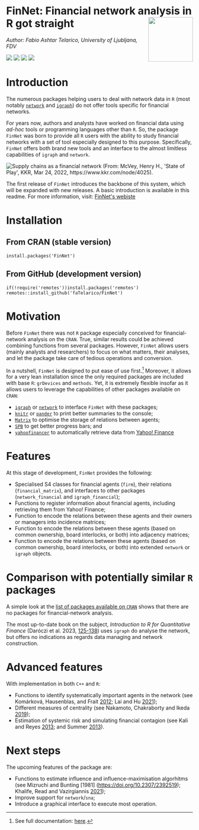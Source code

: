 # FinNet: Financial network analysis in R got straight <img src="man/figures/logo.png" align="right" width="120" alt = ''/>

*Author: Fabio Ashtar Telarico, University of Ljubljana, FDV*

<!-- badges: start -->
![](https://img.shields.io/badge/R%20CMD-passing-brightgreen)
![](https://img.shields.io/badge/version-0.2.1-greem)
![](https://img.shields.io/badge/CRAN-0.2.1-blue)
![](https://img.shields.io/github/last-commit/fatelarico/finnet?logo=GitHub&logoColor=orange&style=plastic)

<!-- badges: end -->

# Introduction

The numerous packages helping users to deal with network data in `R` (most notably [`network`](https://statnet.org/) and [`igraph`](https://igraph.org/)) do not offer tools specific for financial networks.

For years now, authors and analysts have worked on financial data using *ad-hoc* tools or programming languages other than `R`. So, the package `FinNet` was born to provide all `R` users with the ability to study financial networks with a set of tool especially designed to this purpose. Specifically, `FinNet` offers both brand new tools and an interface to the almost limitless capabilities of `igraph` and `network`.

![Supply chains as a financial network (From: McVey, Henry H., 'State of Play', KKR, Mar 24, 2022, <https://www.kkr.com/node/4025>).](https://i.pinimg.com/736x/76/9d/99/769d99093e4abf6e762f1cf7e0ef6dd3.jpg)



The first release of `FinNet` introduces the backbone of this system, which will be expanded with new releases. A basic introduction is available in this readme. For more information, visit: [FinNet's webiste](https://fatelarico.github.io/FinNet.html)

# Installation

## From CRAN (stable version)

```         
install.packages('FinNet')
```

## From GitHub (development version)

```         
if(!require('remotes'))install.packages('remotes')
remotes::install_github('faTelarico/FinNet')
```

# Motivation

Before `FinNet` there was not `R` package especially conceived for financial-network analysis on the `CRAN`. True, similar results could be achieved combining functions from several packages. However, `FinNet` allows users (mainly analysts and researchers) to focus on what matters, their analyses, and let the package take care of tedious operations and conversion.

In a nutshell, `FinNet` is designed to put ease of use first.[^index-1] Moreover, it allows for a very lean installation since the only required packages are included with base `R`: `grDevices` and `methods`. Yet, it is extremely flexible insofar as it allows users to leverage the capabilities of other packages available on `CRAN`:

[^index-1]: See full documentation: [here]().

-   [`igraph`](https://CRAN.R-project.org/package=igraph) or [`network`](https://CRAN.R-project.org/package=network) to interface `FinNet` with these packages;
-   [`knitr`](https://CRAN.R-project.org/package=knitr) or [`pander`](https://CRAN.R-project.org/package=pander) to print better summaries to the console;
-   [`Matrix`](https://CRAN.R-project.org/package=Matrix) to optimise the storage of relations between agents;
-   [`SPB`](https://CRAN.R-project.org/package=SPB) to get better progress bars; and
-   [`yahoofinancer`](https://CRAN.R-project.org/package=yahoofinancer) to automatically retrieve data from [Yahoo! Finance](https://finance.yahoo.com/)

# Features

At this stage of development, `FinNet` provides the following:

-   Specialised S4 classes for financial agents (`firm`), their relations (`financial_matrix`), and interfaces to other packages (`network_financial` and `igraph_financial`);
-   Functions to register information about financial agents, including retrieving them from Yahoo! Finance;
-   Function to encode the relations between these agents and their owners or managers into incidence matrices;
-   Function to encode the relations between these agents (based on common ownership, board interlocks, or both) into adjacency matrices;
-   Function to encode the relations between these agents (based on common ownership, board interlocks, or both) into extended `network` or `igraph` objects.



# Comparison with potentially similar `R` packages

A simple look at the [list of packages available on `CRAN`](https://cran.r-project.org/web/packages/available_packages_by_name.html) shows that there are no packages for financial-network analysis.

The most up-to-date book on the subject, *Introduction to R for Quantitative Finance* (Daróczi et al. 2023, [125-138](https://packtpub.com/book/data/9781783280933/)) uses `igraph` do analyse the network, but offers no indications as regards data managing and network construction.

# Advanced features
With implementation in both `C++` and `R`:

-   Functions to identify systematically important agents in the network (see Komárková, Hausenblas, and Frait [2012](https://www.cnb.cz/export/sites/cnb/en/financial-stability/.galleries/fs_reports/fsr_2011-2012/fsr_2011-2012_article_i.pdf); Lai and Hu [2021](https://doi.org/10.1016/j.physa.2020.125613));
-   Different measures of centrality (see Nakamoto, Chakraborty and Ikeda [2019](https://doi.org/10.1007/s41109-019-0158-8));
-   Estimation of systemic risk and simulating financial contagion (see Kali and Reyes [2013](https://doi.org/10.1111/j.1465-7295.2009.00249.x); and Summer [2013](https://doi.org/10.1146/annurev-financial-110112-120948)).

# Next steps

The upcoming features of the package are:

-   Functions to estimate influence and influence-maximisation algorhitms (see Mizruchi and Bunting [1981] (<https://doi.org/10.2307/2392519>); Khalife, Read and Vazirgiannis [2021](https://doi.org/10.1007/s41109-021-00359-6));
-   Improve support for `network`/`sna`;
-   Introduce a graphical interface to execute most operation.

